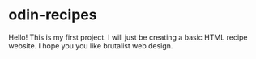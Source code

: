 # odin-recipes
Hello! This is my first project. I will just be creating a basic HTML recipe website.
I hope you you like brutalist web design.